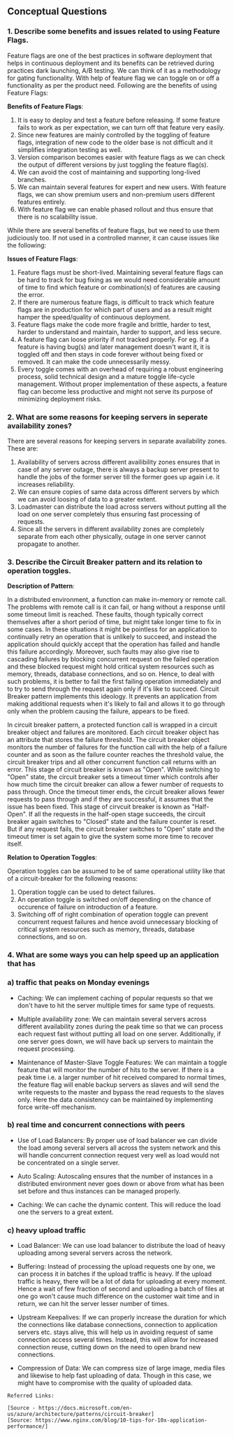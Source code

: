 ## Conceptual Questions

### 1. Describe some benefits and issues related to using Feature Flags.

Feature flags are one of the best practices in software deployment that helps in continuous deployment and its benefits can be retrieved during practices dark launching, A/B testing. We can think of it as a methodology for gating functionality. With help of feature flag we can toggle on or off a functionality as per the product need. Following are the benefits of using Feature Flags:

__Benefits of Feature Flags__:

1. It is easy to deploy and test a feature before releasing. If some feature fails to work as per expectation, we can turn off that feature very easily.
2. Since new features are mainly controlled by the toggling of feature flags, integration of new code to the older base is not difficult and it simplifies integration testing as well.
3. Version comparison becomes easier with feature flags as we can check the output of different versions by just toggling the feature flag(s).
4. We can avoid the cost of maintaining and supporting long-lived branches.
5. We can maintain several features for expert and new users. With feature flags, we can show premium users and non-premium users different features entirely.
6. With feature flag we can enable phased rollout and thus ensure that there is no scalability issue.

While there are several benefits of feature flags, but we need to use them judiciously too. If not used in a controlled manner, it can cause issues like the following:

__Issues of Feature Flags__:

1. Feature flags must be short-lived. Maintaining several feature flags can be hard to track for bug fixing as we would need considerable amount of time to find which feature or combination(s) of features are causing the error.
2. If there are numerous feature flags, is difficult to track which feature flags are in production for which part of users and as a result might hamper the speed/quality of continuous deployment.
3. Feature flags make the code more fragile and brittle, harder to test, harder to understand and maintain, harder to support, and less secure.
4. A feature flag can loose priority if not tracked properly. For eg. if a feature is having bug(s) and later management doesn't want it, it is toggled off and then stays in code forever without being fixed or removed. It can make the code unnecessarily messy.
5. Every toggle comes with an overhead of requiring a robust engineering process, solid technical design and a mature toggle life-cycle management. Without proper implementation of these aspects, a feature flag can become less productive and might not serve its purpose of minimizing deployment risks.


### 2. What are some reasons for keeping servers in seperate availability zones?

There are several reasons for keeping servers in separate availability zones. These are:
1. Availability of servers across different availibility zones ensures that in case of any server outage, there is always a backup server present to handle the jobs of the former server till the former goes up again i.e. it increases reliability.
2. We can ensure copies of same data across different servers by which we can avoid loosing of data to a greater extent.
3. Loadmaster can distribute the load across servers without putting all the load on one server completely thus ensuring fast processing of requests.
4. Since all the servers in different availability zones are completely separate from each other physically, outage in one server cannot propagate to another.


### 3. Describe the Circuit Breaker pattern and its relation to operation toggles.


__Description of Pattern__:

In a distributed environment, a function can make in-memory or remote call. The problems with remote call is it can fail, or hang without a response until some timeout limit is reached. These faults, though typically correct themselves after a short period of time, but might take longer time to fix in some cases.  In these situations it might be pointless for an application to continually retry an operation that is unlikely to succeed, and instead the application should quickly accept that the operation has failed and handle this failure accordingly. Moreover, such faults may also give rise to cascading failures by blocking concurrent request on the failed operation and these blocked request might hold critical system resources such as memory, threads, database connections, and so on. Hence, to deal with such problems, it is better to fail the first failing operation immediately and to try to send through the request again only if it's like to succeed. Circuit Breaker pattern implements this ideology. It prevents an application from making additional requests when it's likely to fail and allows it to go through only when the problem causing the failure, appears to be fixed.

In circuit breaker pattern, a protected function call is wrapped in a circuit breaker object and failures are monitored. Each circuit breaker object has an attribute that stores the failure threshold. The circuit breaker object monitors the number of failures for the function call with the help of a failure counter and as soon as the failure counter reaches the threshold value, the circuit breaker trips and all other concurrent function call returns with an error. This stage of circuit breaker is known as "Open". While switching to "Open" state, the circuit breaker sets a timeout timer which controls after how much time the circuit breaker can allow a fewer number of requests to pass through. Once the timeout timer ends, the circuit breaker allows fewer requests to pass through and if they are successful, it assumes that the issue has been fixed. This stage of cirvcuit breaker is known as "Half-Open". If all the requests in the half-open stage succeeds, the circuit breaker again switches to "Closed" state and the failure counter is reset. But if any request fails, the circuit breaker switches to "Open" state and the timeout timer is set again to give the system some more time to recover itself.


__Relation to Operation Toggles__:

Operation toggles can be assumed to be of same operational utility like that of a circuit-breaker for the following reasons:

1. Operation toggle can be used to detect failures.
2. An operation toggle is switched on/off depending on the chance of occurence of failure on introduction of a feature.
3. Switching off of right combination of operation toggle can prevent concurrent request failures and hence avoid unnecessary blocking of critical system resources such as memory, threads, database connections, and so on.


### 4. What are some ways you can help speed up an application that has

### a) traffic that peaks on Monday evenings
* Caching: We can implement caching of popular requests so that we don't have to hit the server multiple times for same type of requests.

* Multiple availability zone: We can maintain several servers across different availability zones during the peak time so that we can process each request fast without putting all load on one server. Additionally, if one server goes down, we will have back up servers to maintain the request processing.

* Maintenance of Master-Slave Toggle Features: We can maintain a toggle feature that will monitor the number of hits to the server. If there is a peak time i.e. a larger number of hit received compared to normal times, the feature flag will enable backup servers as slaves and will send the write requests to the master and bypass the read requests to the slaves only. Here the data consistency can be maintained by implementing force write-off mechanism.

### b) real time and concurrent connections with peers
* Use of Load Balancers: By proper use of load balancer we can divide the load among several servers all across the system network and this will handle concurrent connection request very well as load would not be concentrated on a single server.

* Auto Scaling: Autoscaling ensures that the number of instances in a distributed environment never goes down or above from what has been set before and thus instances can be managed properly.

* Caching: We can cache the dynamic content. This will reduce the load one the servers to a great extent.


### c) heavy upload traffic
* Load Balancer: We can use load balancer to distribute the load of heavy uploading among several servers across the network.

* Buffering: Instead of processing the upload requests one by one, we can process it in batches if the upload traffic is heavy. If the upload traffic is heavy, there will be a lot of data for uploading at every moment. Hence a wait of few fraction of second and uploading a batch of files at one go won't cause much difference on the customer wait time and in return, we can hit the server lesser number of times.

* Upstream Keepalives: If we can properly increase the duration for which the connections like database connections, connection to application servers etc. stays alive, this will help us in avoiding request of same connection access several times. Instead, this will allow for increased connection reuse, cutting down on the need to open brand new connections.

* Compression of Data: We can compress size of large image, media files and likewise to help fast uploading of data. Though in this case, we might have to compromise with the quality of uploaded data.

```
Referred Links:

[Source - https://docs.microsoft.com/en-us/azure/architecture/patterns/circuit-breaker]
[Source: https://www.nginx.com/blog/10-tips-for-10x-application-performance/]
```
